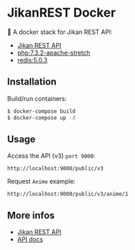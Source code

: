 # JikanREST Docker

🐳 A docker stack for Jikan REST API:

- [Jikan REST API](https://github.com/jikan-me/jikan-rest)
- [php:7.3.2-apache-stretch](https://github.com/docker-library/php/blob/3c64c61733a19863c5283f3f336add33dd298eeb/7.3/stretch/apache/Dockerfile)
- [redis:5.0.3](https://github.com/docker-library/redis/blob/7be79f51e29a009fefdc218c8479d340b8c4a5e1/5.0/Dockerfile)

## Installation

Build/run containers:

```bash
$ docker-compose build
$ docker-compose up -d
```

## Usage

Access the API (v3) `port 9000`:

```
http://localhost:9000/public/v3
```

Request `Anime` example:

```
http://localhost:9000/public/v3/anime/1
```

## More infos

- [Jikan REST API](https://github.com/jikan-me/jikan-rest)
- [API docs](https://jikan.docs.apiary.io)
